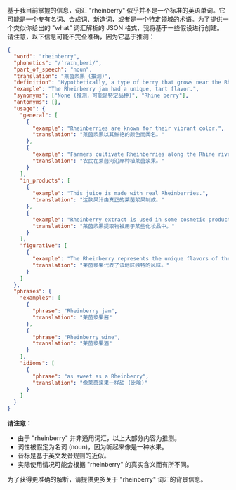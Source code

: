 基于我目前掌握的信息，词汇 "rheinberry" 似乎并不是一个标准的英语单词。它可能是一个专有名词、合成词、新造词，或者是一个特定领域的术语。为了提供一个类似你给出的 "what" 词汇解析的 JSON 格式，我将基于一些假设进行创建。请注意，以下信息可能不完全准确，因为它基于推测：

```json
{
  "word": "rheinberry",
  "phonetics": "/ˈraɪnˌberi/",
  "part_of_speech": "noun",
  "translation": "莱茵浆果 (推测)",
  "definition": "Hypothetically, a type of berry that grows near the Rhine river, or a product/brand name associated with it.",
  "example": "The Rheinberry jam had a unique, tart flavor.",
  "synonyms": ["None (推测，可能是特定品种)", "Rhine berry"],
  "antonyms": [],
  "usage": {
    "general": [
      {
        "example": "Rheinberries are known for their vibrant color.",
        "translation": "莱茵浆果以其鲜艳的颜色而闻名。"
      },
      {
        "example": "Farmers cultivate Rheinberries along the Rhine riverbanks.",
        "translation": "农民在莱茵河沿岸种植莱茵浆果。"
      }
    ],
    "in_products": [
      {
        "example": "This juice is made with real Rheinberries.",
        "translation": "这款果汁由真正的莱茵浆果制成。"
      },
      {
        "example": "Rheinberry extract is used in some cosmetic products.",
        "translation": "莱茵浆果提取物被用于某些化妆品中。"
      }
    ],
    "figurative": [
      {
        "example": "The Rheinberry represents the unique flavors of the region.",
        "translation": "莱茵浆果代表了该地区独特的风味。"
      }
    ]
  },
  "phrases": {
    "examples": [
      {
        "phrase": "Rheinberry jam",
        "translation": "莱茵浆果酱"
      },
      {
        "phrase": "Rheinberry wine",
        "translation": "莱茵浆果酒"
      }
    ],
    "idioms": [
      {
        "phrase": "as sweet as a Rheinberry",
        "translation": "像莱茵浆果一样甜 (比喻)"
      }
    ]
  }
}
```

**请注意：**

*   由于 "rheinberry" 并非通用词汇，以上大部分内容为推测。
*   词性被假定为名词 (noun)，因为听起来像是一种水果。
*   音标是基于英文发音规则的近似。
*   实际使用情况可能会根据 "rheinberry" 的真实含义而有所不同。

为了获得更准确的解析，请提供更多关于 "rheinberry" 词汇的背景信息。
 